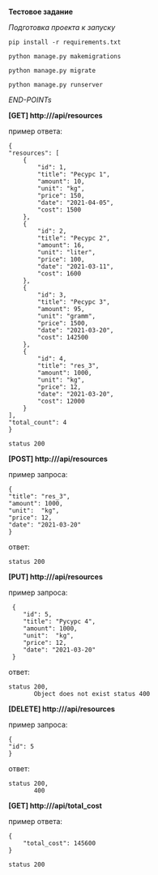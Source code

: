 **Тестовое задание**

*Подготовка проекта к запуску*

    pip install -r requirements.txt
    
    python manage.py makemigrations
    
    python manage.py migrate
    
    python manage.py runserver
    
    
*END-POINTs*

**[GET]  http://<domain>/api/resources**

пример ответа:

    {
    "resources": [
        {
            "id": 1,
            "title": "Ресурс 1",
            "amount": 10,
            "unit": "kg",
            "price": 150,
            "date": "2021-04-05",
            "cost": 1500
        },
        {
            "id": 2,
            "title": "Ресурс 2",
            "amount": 16,
            "unit": "liter",
            "price": 100,
            "date": "2021-03-11",
            "cost": 1600
        },
        {
            "id": 3,
            "title": "Ресурс 3",
            "amount": 95,
            "unit": "gramm",
            "price": 1500,
            "date": "2021-03-20",
            "cost": 142500
        },
        {
            "id": 4,
            "title": "res_3",
            "amount": 1000,
            "unit": "kg",
            "price": 12,
            "date": "2021-03-20",
            "cost": 12000
        }
    ],
    "total_count": 4
    }
    
    status 200
    
    
    
**[POST] http://<domain>/api/resources**

пример запроса:

    {
    "title": "res_3",
    "amount": 1000,
    "unit":  "kg",
    "price": 12,
    "date": "2021-03-20"
    }
    
ответ:

    status 200
    
    
**[PUT] http://<domain>/api/resources**

пример запроса:

     {
        "id": 5,
        "title": "Русурс 4",
        "amount": 1000,
        "unit":  "kg",
        "price": 12,
        "date": "2021-03-20"
     }   
    
    
ответ:

    status 200,
           Object does not exist status 400
    
    
**[DELETE] http://<domain>/api/resources**

пример запроса:

    {
    "id": 5
    }
    
ответ:

    status 200, 
           400
           
           
**[GET] http://<domain>/api/total_cost**

пример ответа:

    {
        "total_cost": 145600
    }
    
    status 200
